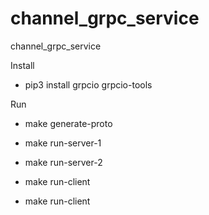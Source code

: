 # channel_grpc_service
channel_grpc_service

Install
- pip3 install grpcio grpcio-tools

Run
- make generate-proto
- make run-server-1
- make run-server-2

- make run-client
- make run-client

